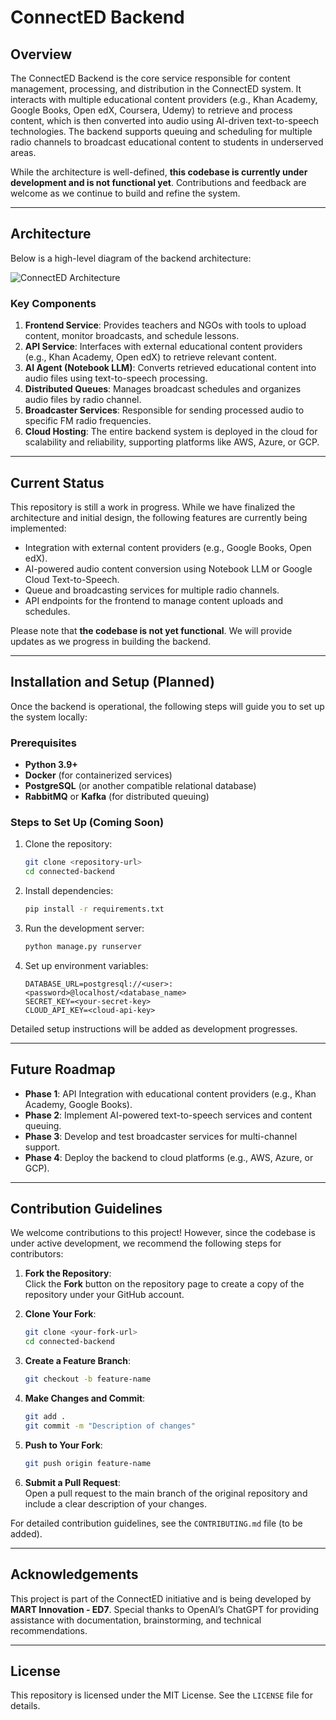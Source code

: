 # **ConnectED Backend**

## **Overview**  
The ConnectED Backend is the core service responsible for content management, processing, and distribution in the ConnectED system. It interacts with multiple educational content providers (e.g., Khan Academy, Google Books, Open edX, Coursera, Udemy) to retrieve and process content, which is then converted into audio using AI-driven text-to-speech technologies. The backend supports queuing and scheduling for multiple radio channels to broadcast educational content to students in underserved areas.  

While the architecture is well-defined, **this codebase is currently under development and is not functional yet**. Contributions and feedback are welcome as we continue to build and refine the system.

---

## **Architecture**  

Below is a high-level diagram of the backend architecture:  

![ConnectED Architecture](<add-your-image-file-path-or-hosted-url>)  

### **Key Components**  
1. **Frontend Service**: Provides teachers and NGOs with tools to upload content, monitor broadcasts, and schedule lessons.  
2. **API Service**: Interfaces with external educational content providers (e.g., Khan Academy, Open edX) to retrieve relevant content.  
3. **AI Agent (Notebook LLM)**: Converts retrieved educational content into audio files using text-to-speech processing.  
4. **Distributed Queues**: Manages broadcast schedules and organizes audio files by radio channel.  
5. **Broadcaster Services**: Responsible for sending processed audio to specific FM radio frequencies.  
6. **Cloud Hosting**: The entire backend system is deployed in the cloud for scalability and reliability, supporting platforms like AWS, Azure, or GCP.

---

## **Current Status**  
This repository is still a work in progress. While we have finalized the architecture and initial design, the following features are currently being implemented:  
- Integration with external content providers (e.g., Google Books, Open edX).  
- AI-powered audio content conversion using Notebook LLM or Google Cloud Text-to-Speech.  
- Queue and broadcasting services for multiple radio channels.  
- API endpoints for the frontend to manage content uploads and schedules.

Please note that **the codebase is not yet functional**. We will provide updates as we progress in building the backend.

---

## **Installation and Setup (Planned)**  
Once the backend is operational, the following steps will guide you to set up the system locally:  

### **Prerequisites**  
- **Python 3.9+**  
- **Docker** (for containerized services)  
- **PostgreSQL** (or another compatible relational database)  
- **RabbitMQ** or **Kafka** (for distributed queuing)  

### **Steps to Set Up (Coming Soon)**  
1. Clone the repository:  
   ```bash
   git clone <repository-url>
   cd connected-backend
   ```
2. Install dependencies:  
   ```bash
   pip install -r requirements.txt  
   ```

3. Run the development server:
   ```bash
   python manage.py runserver  
   ```
   
4. Set up environment variables:  
   ```env
   DATABASE_URL=postgresql://<user>:<password>@localhost/<database_name>  
   SECRET_KEY=<your-secret-key>  
   CLOUD_API_KEY=<cloud-api-key>
   ```

Detailed setup instructions will be added as development progresses.

---

## **Future Roadmap**  
- **Phase 1**: API Integration with educational content providers (e.g., Khan Academy, Google Books).  
- **Phase 2**: Implement AI-powered text-to-speech services and content queuing.  
- **Phase 3**: Develop and test broadcaster services for multi-channel support.  
- **Phase 4**: Deploy the backend to cloud platforms (e.g., AWS, Azure, or GCP).  

---

## **Contribution Guidelines**  
We welcome contributions to this project! However, since the codebase is under active development, we recommend the following steps for contributors:  

1. **Fork the Repository**:  
   Click the **Fork** button on the repository page to create a copy of the repository under your GitHub account.  

2. **Clone Your Fork**:  
   ```bash
   git clone <your-fork-url>  
   cd connected-backend  
   ```
3. **Create a Feature Branch**:
   ```bash
   git checkout -b feature-name
   ```
   
5. **Make Changes and Commit**:  
   ```bash
   git add .  
   git commit -m "Description of changes"
   ```

6. **Push to Your Fork**:  
   ```bash
   git push origin feature-name
   ```

7. **Submit a Pull Request**:  
   Open a pull request to the main branch of the original repository and include a clear description of your changes.

For detailed contribution guidelines, see the `CONTRIBUTING.md` file (to be added).  

---

## **Acknowledgements**  
This project is part of the ConnectED initiative and is being developed by **MART Innovation - ED7**. Special thanks to OpenAI’s ChatGPT for providing assistance with documentation, brainstorming, and technical recommendations.  

---

## **License**  
This repository is licensed under the MIT License. See the `LICENSE` file for details.  
